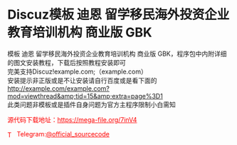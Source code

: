 # Discuz模板 迪恩 留学移民海外投资企业教育培训机构 商业版 GBK

模板 迪恩 留学移民海外投资企业教育培训机构 商业版 GBK，程序包中内附详细的图文安装教程，下载后按照教程安装即可<br>完美支持Discuz!example.com;（example.com）<br>安装提示非正版或是不让安装请自行百度或是看下面的<br>http://example.com/example.com?mod=viewthread&amp;tid=15&amp;extra=page%3D1<br>此类问题非模板或是插件自身问题为官方主程序限制小白需知 <br>


<p style="color: red;">源代码下载地址：<a href="https://mega-file.org/7inV4" style="color: red;">https://mega-file.org/7inV4</a></p><p style="color: red;"><img src="https://cdn-icons-png.flaticon.com/512/2111/2111646.png" alt="Telegram Icon" style="width: 16px; vertical-align: middle; margin-right: 5px;">Telegram:<a href="https://t.me/official_sourcecode" style="color: red;">@official_sourcecode</a></p>